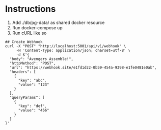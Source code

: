 # Instructions

1. Add ./db/pg-data/ as shared docker resource
2. Run docker-compose up
3. Run cURL like so
```
## Create Webhook
curl -X "POST" "http://localhost:5001/api/v1/webhook" \
     -H 'Content-Type: application/json; charset=utf-8' \
     -d $'{
  "body": "Avengers Assemble!",
  "httpMethod": "POST",
  "url": "https://webhook.site/e1fd1d22-0b59-454a-9398-e1fe0481e0ab",
  "headers": [
    {
      "key": "abc",
      "value": "123"
    }
  ],
  "queryParams": [
    {
      "key": "def",
      "value": "456"
    }
  ]
}'
```
